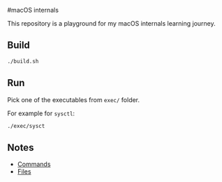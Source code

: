 #macOS internals

This repository is a playground for my macOS internals learning journey.

## Build

```sh
./build.sh
```

## Run

Pick one of the executables from `exec/` folder.

For example for `sysctl`:

```sh
./exec/sysct
```

## Notes

* [Commands](./COMMANDS.markdown)
* [Files](./FILES.markdown)
